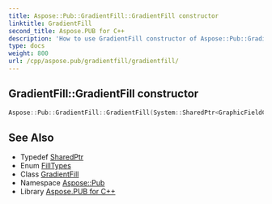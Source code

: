 ```yaml
---
title: Aspose::Pub::GradientFill::GradientFill constructor
linktitle: GradientFill
second_title: Aspose.PUB for C++
description: 'How to use GradientFill constructor of Aspose::Pub::GradientFill class in C++.'
type: docs
weight: 800
url: /cpp/aspose.pub/gradientfill/gradientfill/
---
```

## GradientFill::GradientFill constructor




```cpp
Aspose::Pub::GradientFill::GradientFill(System::SharedPtr<GraphicFieldContent> ownerGraphicContent, double angle, FillTypes type, double left, double top, double right, double bottom)
```

## See Also

* Typedef [SharedPtr](../../../system/sharedptr/)
* Enum [FillTypes](../../filltypes/)
* Class [GradientFill](../)
* Namespace [Aspose::Pub](../../)
* Library [Aspose.PUB for C++](../../../)
